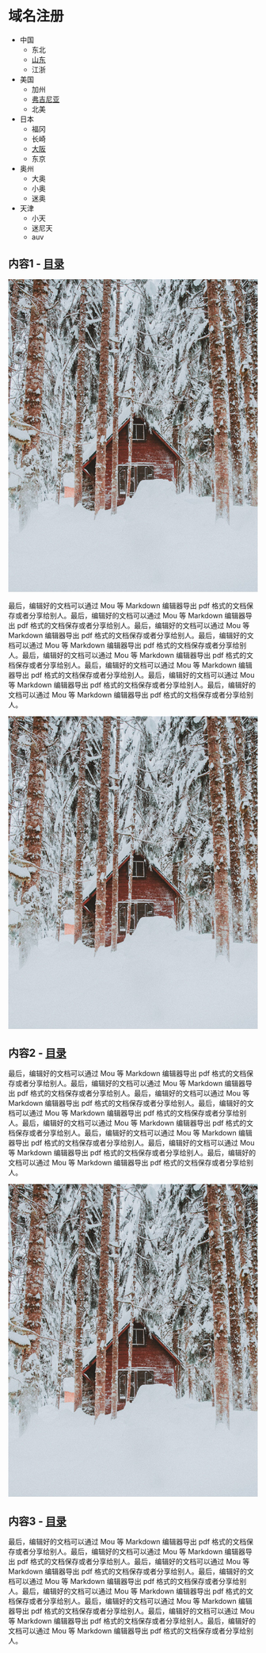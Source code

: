 # 域名注册

- 中国
  - 东北
  - [山东](#user-content-内容1)
  - 江浙
- 美国
  - 加州
  - [弗吉尼亚](#user-content-内容2)
  - 北美
- 日本
  - 福冈
  - 长崎
  - [大阪](#user-content-内容3)
  - 东京
- 奥州
  - 大奥
  - 小奥
  - 迷奥
- 天津
  - 小天
  - 迷尼天
  - auv

## 内容1 - [目录](#user-content-域名注册)
![图片](./images/domain/10.jpg)


最后，编辑好的文档可以通过 Mou 等 Markdown 编辑器导出 pdf 格式的文档保存或者分享给别人。最后，编辑好的文档可以通过 Mou 等 Markdown 编辑器导出 pdf 格式的文档保存或者分享给别人。最后，编辑好的文档可以通过 Mou 等 Markdown 编辑器导出 pdf 格式的文档保存或者分享给别人。最后，编辑好的文档可以通过 Mou 等 Markdown 编辑器导出 pdf 格式的文档保存或者分享给别人。最后，编辑好的文档可以通过 Mou 等 Markdown 编辑器导出 pdf 格式的文档保存或者分享给别人。最后，编辑好的文档可以通过 Mou 等 Markdown 编辑器导出 pdf 格式的文档保存或者分享给别人。最后，编辑好的文档可以通过 Mou 等 Markdown 编辑器导出 pdf 格式的文档保存或者分享给别人。最后，编辑好的文档可以通过 Mou 等 Markdown 编辑器导出 pdf 格式的文档保存或者分享给别人。

![图片](./images/domain/10.jpg)

## 内容2 - [目录](#user-content-域名注册)
最后，编辑好的文档可以通过 Mou 等 Markdown 编辑器导出 pdf 格式的文档保存或者分享给别人。最后，编辑好的文档可以通过 Mou 等 Markdown 编辑器导出 pdf 格式的文档保存或者分享给别人。最后，编辑好的文档可以通过 Mou 等 Markdown 编辑器导出 pdf 格式的文档保存或者分享给别人。最后，编辑好的文档可以通过 Mou 等 Markdown 编辑器导出 pdf 格式的文档保存或者分享给别人。最后，编辑好的文档可以通过 Mou 等 Markdown 编辑器导出 pdf 格式的文档保存或者分享给别人。最后，编辑好的文档可以通过 Mou 等 Markdown 编辑器导出 pdf 格式的文档保存或者分享给别人。最后，编辑好的文档可以通过 Mou 等 Markdown 编辑器导出 pdf 格式的文档保存或者分享给别人。最后，编辑好的文档可以通过 Mou 等 Markdown 编辑器导出 pdf 格式的文档保存或者分享给别人。

![图片](./images/domain/10.jpg)

## 内容3 - [目录](#user-content-域名注册)
最后，编辑好的文档可以通过 Mou 等 Markdown 编辑器导出 pdf 格式的文档保存或者分享给别人。最后，编辑好的文档可以通过 Mou 等 Markdown 编辑器导出 pdf 格式的文档保存或者分享给别人。最后，编辑好的文档可以通过 Mou 等 Markdown 编辑器导出 pdf 格式的文档保存或者分享给别人。最后，编辑好的文档可以通过 Mou 等 Markdown 编辑器导出 pdf 格式的文档保存或者分享给别人。最后，编辑好的文档可以通过 Mou 等 Markdown 编辑器导出 pdf 格式的文档保存或者分享给别人。最后，编辑好的文档可以通过 Mou 等 Markdown 编辑器导出 pdf 格式的文档保存或者分享给别人。最后，编辑好的文档可以通过 Mou 等 Markdown 编辑器导出 pdf 格式的文档保存或者分享给别人。最后，编辑好的文档可以通过 Mou 等 Markdown 编辑器导出 pdf 格式的文档保存或者分享给别人。
